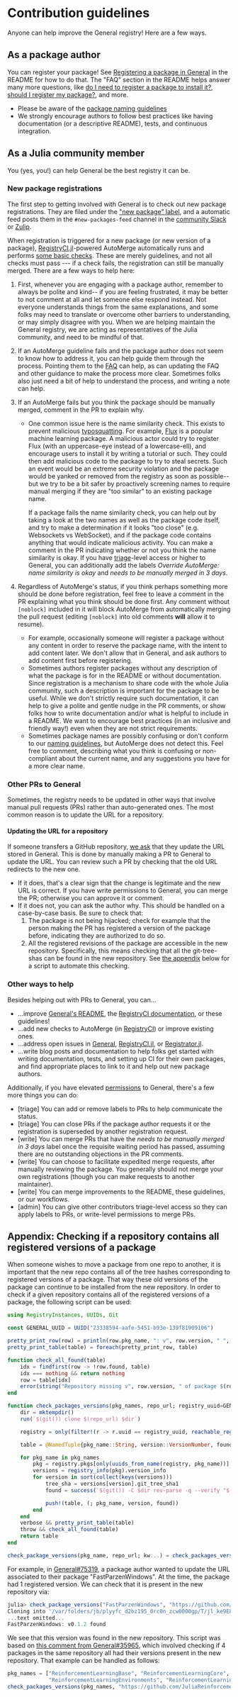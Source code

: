 # Contribution guidelines

Anyone can help improve the General registry! Here are a few ways.

## As a package author

You can register your package!
See [Registering a package in General](https://github.com/JuliaRegistries/General#registering-a-package-in-general) in the README for how to do that.
The "FAQ" section in the README helps answer many more questions, like [do I need to register a package to install it?](https://github.com/JuliaRegistries/General#do-i-need-to-register-a-package-to-install-it), [should I register my package?](https://github.com/JuliaRegistries/General#should-i-register-my-package), and more.

* Please be aware of the [package naming guidelines](https://pkgdocs.julialang.org/dev/creating-packages/#Package-naming-guidelines-1)
* We strongly encourage authors to follow best practices like having documentation (or a descriptive README), tests, and continuous integration.

## As a Julia community member

You (yes, you!) can help General be the best registry it can be.

### New package registrations

The first step to getting involved with General is to check out new package registrations.
They are filed under the ["new package" label](https://github.com/JuliaRegistries/General/pulls?q=is%3Apr+is%3Aopen+label%3A%22new+package%22), and a automatic feed posts them in the `#new-packages-feed` channel in the [community Slack](https://julialang.org/slack/) or [Zulip](https://julialang.zulipchat.com/register/).

When registration is triggered for a new package (or new version of a package), [RegistryCI.jl](RegistryCI)-powered AutoMerge automatically runs and performs [some basic checks](https://juliaregistries.github.io/RegistryCI.jl/stable/guidelines/).
These are merely guidelines, and not all checks must pass --- if a check fails, the registration can still be manually merged.
There are a few ways to help here:

1. First, whenever you are engaging with a package author, remember to always be polite and kind-- if you are feeling frustrated, it may be better to not comment at all and let someone else respond instead.
Not everyone understands things from the same explanations, and some folks may need to translate or overcome other barriers to understanding, or may simply disagree with you.
When we are helping maintain the General registry, we are acting as representatives of the Julia community, and need to be mindful of that.
2. If an AutoMerge guideline fails and the package author does not seem to know how to address it, you can help guide them through the process.
Pointing them to the [FAQ](FAQ) can help, as can updating the FAQ and other guidance to make the process more clear.
Sometimes folks also just need a bit of help to understand the process, and writing a note can help.
3. If an AutoMerge fails but you think the package should be manually merged, comment in the PR to explain why. 
    * One common issue here is the name similarity check.
    This exists to prevent malicious [typosquatting](https://en.wikipedia.org/wiki/Typosquatting).
    For example, [Flux](https://github.com/FluxML/Flux.jl) is a popular machine learning package.
    A malicious actor could try to register FIux (with an uppercase-eye instead of a lowercase-ell), and encourage users to install it by writing a tutorial or such.
    They could then add malicious code to the package to try to steal secrets.
    Such an event would be an extreme security violation and the package would be yanked or removed from the registry as soon as possible-- but we try to be a bit safer by proactively screening names to require manual merging if they are "too similar" to an existing package name.
    
      If a package fails the name similarity check, you can help out by taking a look at the two names as well as the package code itself, and try to make a determination if it looks "too close" (e.g. Websockets vs WebSocket), and if the package code contains anything that would indicate malicious activity.
      You can make a comment in the PR indicating whether or not you think the name similarity is okay.
      If you have [triage](permissions)-level access or higher to General, you can additionally add the labels _Override AutoMerge: name similarity is okay_ and _needs to be manually merged in 3 days_.
      
4. Regardless of AutoMerge's status, if you think perhaps something more should be done before registration, feel free to leave a comment in the PR explaining what you think should be done first.
Any comment without `[noblock]` included in it will block AutoMerge from automatically merging the pull request (editing `[noblock]` into old comments **will** allow it to resume).
    * For example, occasionally someone will register a package without any content in order to reserve the package name, with the intent to add content later.
    We don't allow that in General, and ask authors to add content first before registering.
    * Sometimes authors register packages without any description of what the package is for in the README or without documentation.
    Since registration is a mechanism to share code with the whole Julia community, such a description is important for the package to be useful.
    While we don't strictly require such documentation, it can help to give a polite and gentle nudge in the PR comments, or show folks how to write documentation and/or what is helpful to include in a README.
    We want to encourage best practices (in an inclusive and friendly way!) even when they are not strict requirements.
    * Sometimes package names are possibly confusing or don't conform to our [naming guidelines](naming-guidelines), but AutoMerge does not detect this.
    Feel free to comment, describing what you think is confusing or non-compliant about the current name, and any suggestions you have for a more clear name.

### Other PRs to General

Sometimes, the registry needs to be updated in other ways that involve manual pull requests (PRs) rather than auto-generated ones.
The most common reason is to update the URL for a repository.

#### Updating the URL for a repository

If someone transfers a GitHub repository, [we ask](https://github.com/JuliaRegistries/General#how-do-i-transfer-a-package-to-an-organization-or-another-user) that they update the URL stored in General.
This is done by manually making a PR to General to update the URL.
You can review such a PR by checking that the old URL redirects to the new one.
* If it does, that's a clear sign that the change is legitimate and the new URL is correct.
  If you have write permissions to General, you can merge the PR; otherwise you can approve it or comment.
* If it does not, you can ask the author why. This should be handled on a case-by-case basis. Be sure to check that:
    1. The package is not being hijacked; check for example that the person making the PR has registered a version of the package before, indicating they are authorized to do so.
    2. All the registered revisions of the package are accessible in the new repository.
       Specifically, this means checking that all the git-tree-shas can be found in the new repository.
       See [the appendix](#appendix-checking-if-a-repository-contains-all-registered-versions-of-a-package) below for a script to automate this checking.

### Other ways to help

Besides helping out with PRs to General, you can...

* ...improve [General's README](https://github.com/JuliaRegistries/General#general), the [RegistryCI documentation](https://juliaregistries.github.io/RegistryCI.jl/stable/guidelines/), or these guidelines!
* ...add new checks to AutoMerge (in [RegistryCI](RegistryCI)) or improve existing ones.
* ...address open issues in [General](https://github.com/JuliaRegistries/General/issues), [RegistryCI.jl](https://github.com/JuliaRegistries/RegistryCI.jl/issues), or [Registrator.jl](https://github.com/JuliaRegistries/Registrator.jl/issues).
* ...write blog posts and documentation to help folks get started with writing documentation, tests, and setting up CI for their own packages, and find appropriate places to link to it and help out new package authors. 

Additionally, if you have elevated [permissions](permissions) to General, there's a few more things you can do:

* [triage] You can add or remove labels to PRs to help communicate the status.
* [triage] You can close PRs if the package author requests it or the registration is superseded by another registration request.
* [write] You can merge PRs that have the _needs to be manually merged in 3 days_ label once the requisite waiting period has passed, assuming there are no outstanding objections in the PR comments.
* [write] You can choose to facilitate expedited merge requests, after manually reviewing the package.
You generally should not merge your own registrations (though you can make requests to another maintainer).
* [write] You can merge improvements to the README, these guidelines, or our workflows.
* [admin] You can give other contributors triage-level access so they can apply labels to PRs, or write-level permissions to merge PRs.

## Appendix: Checking if a repository contains all registered versions of a package

When someone wishes to move a package from one repo to another, it is important that the new repo contains all of the tree hashes corresponding to registered versions of a package. That way these old versions of the package can continue to be installed from the new repository. In order to check if a given repository contains all of the registered versions of a package, the following script can be used:

```julia
using RegistryInstances, UUIDs, Git

const GENERAL_UUID = UUID("23338594-aafe-5451-b93e-139f81909106")

pretty_print_row(row) = println(row.pkg_name, ": v", row.version, " ", row.found ? "found" : "is missing")
pretty_print_table(table) = foreach(pretty_print_row, table)

function check_all_found(table)
    idx = findfirst(row -> !row.found, table)
    idx === nothing && return nothing
    row = table[idx]
    error(string("Repository missing v", row.version, " of package $(row.pkg_name)"))
end

function check_packages_versions(pkg_names, repo_url; registry_uuid=GENERAL_UUID, verbose=true, throw=true)
    dir = mktempdir()
    run(`$(git()) clone $(repo_url) $dir`)

    registry = only(filter!(r -> r.uuid == registry_uuid, reachable_registries()))

    table = @NamedTuple{pkg_name::String, version::VersionNumber, found::Bool}[]

    for pkg_name in pkg_names
        pkg = registry.pkgs[only(uuids_from_name(registry, pkg_name))]
        versions = registry_info(pkg).version_info
        for version in sort(collect(keys(versions)))
            tree_sha = versions[version].git_tree_sha1
            found = success(`$(git()) -C $dir rev-parse -q --verify "$(tree_sha)^{tree}"`)

            push!(table, (; pkg_name, version, found))
        end
    end
    verbose && pretty_print_table(table)
    throw && check_all_found(table)
    return table
end

check_package_versions(pkg_name, repo_url; kw...) = check_packages_versions([pkg_name], repo_url; kw...)
```

For example, in [General#75319](https://github.com/JuliaRegistries/General/pull/75319), a package author wanted to update the URL associated
to their package "FastParzenWindows". At the time, the package had 1 registered version. We can check that it is present in the new repository via:
```julia
julia> check_package_versions("FastParzenWindows", "https://github.com/ngiann/FastParzenWindows.jl.git");
Cloning into '/var/folders/jb/plyyfc_d2bz195_0rc0n_zcw0000gp/T/jl_ke9E8C'...
...text omitted...
FastParzenWindows: v0.1.2 found
```
We see that this version was found in the new repository. This script was based on [this comment from General#35965](https://github.com/JuliaRegistries/General/pull/35965#issuecomment-832721704),
which involved checking if 4 packages in the same repository all had their versions present in the new repository. That example can be handled as follows:

```julia
pkg_names = ["ReinforcementLearningBase", "ReinforcementLearningCore",
             "ReinforcementLearningEnvironments", "ReinforcementLearningZoo"]
check_packages_versions(pkg_names, "https://github.com/JuliaReinforcementLearning/ReinforcementLearning.jl.git")
```

[FAQ]: https://github.com/JuliaRegistries/General#faq]
[naming-guidelines]: https://pkgdocs.julialang.org/dev/creating-packages/#Package-naming-guidelines-1
[permissions]: https://docs.github.com/en/organizations/managing-access-to-your-organizations-repositories/repository-permission-levels-for-an-organization#permission-levels-for-repositories-owned-by-an-organization
[RegistryCI]: https://github.com/JuliaRegistries/RegistryCI.jl/
